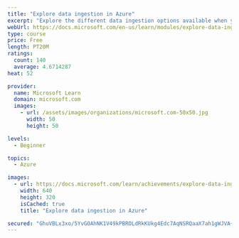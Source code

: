 ```yaml
---
title: "Explore data ingestion in Azure"
excerpt: "Explore the different data ingestion options available when you are building a data warehouse with Azure. See how to use Azure Data Factory to ingest data into a data warehouse."
webUrl: https://docs.microsoft.com/en-us/learn/modules/explore-data-ingestion-azure/
type: course
price: Free
length: PT20M
ratings:
  count: 140
  average: 4.6714287
heat: 52

provider:
  name: Microsoft Learn
  domain: microsoft.com
  images:
    - url: /assets/images/organizations/microsoft.com-50x50.jpg
      width: 50
      height: 50

levels:
  - Beginner

topics:
  - Azure

images:
  - url: https://docs.microsoft.com/learn/achievements/explore-data-ingestion-azure-social.png
    width: 640
    height: 320
    isCached: true
    title: "Explore data ingestion in Azure"

secured: "GhuVBLx3xo/5YvGOAhNK1V49kPBROLdRkKUkg4Edc7AqNSRQaaX7ah1gWJVA+wlvPykj9uoc7NZQ6ocn2wZFjR7/bmkh5gqej+j5eGBahMIAbhsYxkog22ryYPXvAhads87lVD253SxcqHXMH2KmPu4fgffbb4JtZmQEWx2F6QpWsZeI3Ms7uAlCwMLsN+rLdrmVnx2zbC/tCxWMFzjpeTZC8Nt0QAub/YETu8frFGIqhMqDd46c/FuueqIDBTlZqAEuNpXLi7TkDh6Oytz7FLq6cgF8JvSGY8Rg+/rG1fgk0pkxuwUYOlyHsx4i8c+kUnK9ZIrThc5+BBrjvixZgBbSnIrmatjasZxF3WQVvdNvCMVXAGNikiewmzR3bshVEH2RaVjkzYnKAZy2DPFEnvbml5+fLocNPEHrF+SLZok=;+X0UrRKpGthvnM+i97pW6Q=="
---
```


